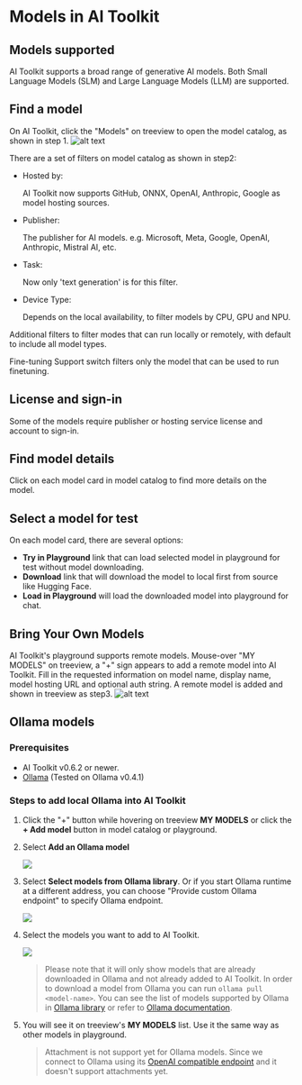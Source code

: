 # Models in AI Toolkit


## Models supported

AI Toolkit supports a broad range of generative AI models. Both Small Language Models (SLM) and Large Language Models (LLM) are supported.


## Find a model

On AI Toolkit, click the "Models" on treeview to open the model catalog, as shown in step 1. 
![alt text](./Images/model_catalog_new.png)

There are a set of filters on model catalog as shown in step2:
- Hosted by:
    
    AI Toolkit now supports GitHub, ONNX, OpenAI, Anthropic, Google as model hosting sources.
- Publisher:
    
    The publisher for AI models. e.g. Microsoft, Meta, Google, OpenAI, Anthropic, Mistral AI, etc.

- Task:

    Now only 'text generation' is for this filter.

- Device Type:

    Depends on the local availability, to filter models by CPU, GPU and NPU.

Additional filters to filter modes that can run locally or remotely, with default to include all model types.

Fine-tuning Support switch filters only the model that can be used to run finetuning.

## License and sign-in

Some of the models require publisher or hosting service license and account to sign-in.

## Find model details

Click on each model card in model catalog to find more details on the model.

## Select a model for test

On each model card, there are several options: 
- **Try in Playground** link that can load selected model in playground for test without model downloading.
- **Download** link that will download the model to local first from source like Hugging Face.
- **Load in Playground** will load the downloaded model into playground for chat.

## Bring Your Own Models

AI Toolkit's playground supports remote models. Mouse-over "MY MODELS" on treeview, a "+" sign appears to add a remote model into AI Toolkit. Fill in the requested information on model name, display name, model hosting URL and optional auth string. A remote model is added and shown in treeview as step3.
![alt text](./Images/byom.png)

## Ollama models

### Prerequisites

- AI Toolkit v0.6.2 or newer.
- [Ollama](https://ollama.com/download) (Tested on Ollama v0.4.1)

### Steps to add local Ollama into AI Toolkit

1. Click the "+" button while hovering on treeview **MY MODELS** or click the **+ Add model** button in model catalog or playground.

1. Select **Add an Ollama model**

    ![](./Images/ollama/select-type.png)

1. Select **Select models from Ollama library**. Or if you start Ollama runtime at a different address, you can choose "Provide custom Ollama endpoint" to specify Ollama endpoint.

    ![](./Images/ollama/select-ollama.png)

1. Select the models you want to add to AI Toolkit.

    ![](./Images/ollama/select-models.png)

    > Please note that it will only show models that are already downloaded in Ollama and not already added to AI Toolkit. In order to download a model from Ollama you can run `ollama pull <model-name>`. You can see the list of models supported by Ollama in [Ollama library](https://ollama.com/library) or refer to [Ollama documentation](https://github.com/ollama/ollama).

1. You will see it on treeview's **MY MODELS** list. Use it the same way as other models in playground.

    > Attachment is not support yet for Ollama models. Since we connect to Ollama using its [OpenAI compatible endpoint](https://github.com/ollama/ollama/blob/main/docs/openai.md) and it doesn't support attachments yet.
